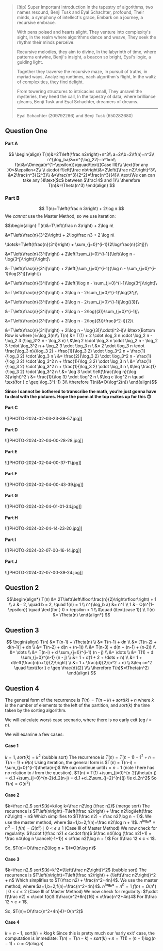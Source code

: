 > [!tip] Super Important Introduction
> In the tapestry of algorithms, two names resound,
> Benji Tusk and Eyal Schachter, profound,
> Their minds, a symphony of intellect's grace,
> Embark on a journey, a recursive embrace.
> 
> With pens poised and hearts alight,
> They venture into complexity's sight,
> In the realm where algorithms dance and weave,
> They seek the rhythm their minds perceive.
> 
> Recursive melodies, they aim to divine,
> In the labyrinth of time, where patterns entwine,
> Benji's insight, a beacon so bright,
> Eyal's logic, a guiding light.
> 
> Together they traverse the recursive maze,
> In pursuit of truths, in myriad ways,
> Analyzing runtimes, each algorithm's flight,
> In the waltz of complexities, they find delight.
> 
> From towering structures to intricacies small,
> They unravel the mysteries, they heed the call,
> In the tapestry of data, where brilliance gleams,
> Benji Tusk and Eyal Schachter, dreamers of dreams.
> 
> ---
> Eyal Schachter (209792266) and Benji Tusk (650282680)

## Question One

#### Part A
$$
\begin{align}
	T(n)&=2T\left(\frac n2\right)+n^3\\
	a=2\\b=2\\f(n)=n^3\\
	n^{\log_ba}&=n^{\log_22}=n^1=n\\
	f(n)&=\Omega(n^{1+\epsilon})\qquad\text{(Case III)}\\
	\text{for any }0<&\epsilon<2\\
	\\
	a\cdot f\left(\frac nb\right)&=2\left({\frac n2}\right)^3\\
	&=2\frac{n^3}{2^3}\\
	&=\frac{n^3}{2^2}=\frac{n^3}{4}\\
	\text{We can can take any }&\text{$c$ between $\frac14$ and 1}\\
	\therefore T(n)&=\Theta(n^3)
\end{align}
$$

### Part B

$$
T(n)=T\left(\frac n 3\right) + 2\log n
$$
We *cannot* use the Master Method, so we use iteration:

$$\begin{align}
T(n)&=T\left(\frac n 3\right) + 2\log n\\

&=T\left(\frac{n}{3^2}\right) + 2\log\frac n3 + 2 \log n\\

\dots&=T\left(\frac{n}{3^i}\right) + \sum_{j=0}^{i-1}{2\log\frac{n}{3^j}}\\

&=T\left(\frac{n}{3^i}\right) + 2\left[\sum_{j=0}^{i-1}{\left(\log n - \log{3^j}\right)}\right]\\

&=T\left(\frac{n}{3^i}\right) + 2\left[\sum_{j=0}^{i-1}{\log n - \sum_{j=0}^{i-1}\log{3^j}}\right]\\

&=T\left(\frac{n}{3^i}\right) + 2\left[i\log n - \sum_{j=0}^{i-1}\log{3^j}\right]\\

&=T\left(\frac{n}{3^i}\right) + 2i\log n - 2\sum_{j=0}^{i-1}\log{3^j}\\

&=T\left(\frac{n}{3^i}\right) + 2i\log n - 2\sum_{j=0}^{i-1}j\log{(3)}\\

&=T\left(\frac{n}{3^i}\right) + 2i\log n - 2\log{(3)}\sum_{j=0}^{i-1}j\\

&=T\left(\frac{n}{3^i}\right) + 2i\log n - 2\log{(3)}\frac{i^2-i}{2}\\

&=T\left(\frac{n}{3^i}\right) + 2i\log n - \log{(3)}\cdot(i^2-i)\\\\
&\text{Bottom Row is where }i=\log_3(n)\\\\
    T(n) &= T(1) + 2 \cdot \log_3 n \cdot \log_2 n - \log_2 3 (\log_3^2 n - \log_3 n) \\
    &\leq 2 \cdot \log_3 n \cdot \log_2 n - \log_2 3 \cdot \log_3^2 n + \log_2 3 \cdot \log_3 n \\
    &= 2 \cdot \log_3 n \cdot \frac{\log_3 n}{\log_3 2} - \frac{1}{\log_3 2} \cdot \log_3^2 n + \frac{1}{\log_3 2} \cdot \log_3 n \\
    &= \frac{2}{\log_3 2} \cdot \log_3^2 n  - \frac{1}{\log_3 2} \cdot \log_3^2 n + \frac{1}{\log_3 2} \cdot \log_3 n \\
    &= \frac{1}{\log_3 2} \cdot \log_3^2 n + \frac{1}{\log_3 2} \cdot \log_3 n \\
    &\leq \frac{1}{\log_3 2} \cdot \log_3^2 n \\
    &= \log 3 \cdot \left(\frac{\log n}{\log 3}\right)^2 \\
    &= \frac{1}{\log 3} \cdot \log^2 n \\
    &\leq c \log^2 n \quad \text{for } c \geq \log_3^{-1} 3\\\\
    \therefore T(n)&=O(\log^2(n))
\end{align}$$

**Since I cannot be bothered to transcribe the math, you’re just gonna have to deal with the pictures. Hope the poem at the top makes up for this 🙃**
#### Part C
![[PHOTO-2024-02-03-23-39-57.jpg]]
#### Part D
![[PHOTO-2024-02-04-00-28-28.jpg]]
#### Part E
![[PHOTO-2024-02-04-00-37-11.jpg]]
#### Part F
![[PHOTO-2024-02-04-00-43-39.jpg]]
#### Part G
![[PHOTO-2024-02-04-01-01-34.jpg]]
#### Part H
![[PHOTO-2024-02-04-14-23-20.jpg]]
#### Part I
![[PHOTO-2024-02-07-00-16-14.jpg]]
#### Part J
![[PHOTO-2024-02-07-00-39-24.jpg]]

## Question 2
$$\begin{align*}
    T(n) &= 2T\left(\left\lfloor\frac{n}{2}\right\rfloor\right) + 1 \\
    a &= 2, \quad b = 2, \quad f(n) = 1 \\
    n^{\log_b a} &= n^1 \\
    1 &= O(n^{1-\epsilon}) \quad \text{for } 0 < \epsilon < 1 \\
    &\quad (\text{case 1}) \\
    T(n) &= \Theta(n)
\end{align*}
$$
## Question 3
$$
\begin{align}
    T(n) &= T(n-1) + \Theta(n) \\
    &= T(n-1) + dn \\
    &= [T(n-2) + d(n-1)] + dn \\
    &= T(n-2) + d(n + (n-1)) \\
    &= T(n-3) + d(n + (n-1) + (n-2)) \\
    &= \dots \\
    &= T(n-i) + d \sum_{j=0}^{i-1} (n - j) \\
    &= \dots \\
    &= T(1) + d \sum_{j=0}^{n-1} (n - j) \\
    &= 1 + d(1 + 2 + \dots + n) \\
    &= 1 + d\left(\frac{n(n+1)}{2}\right) \\
    &= 1 + \frac{d}{2}(n^2 + n) \\
    &\leq cn^2 \quad \text{for } c \geq \frac{d}{2}
    \\\\
    \therefore T(n)&=\Theta(n^2)
\end{align}
$$
## Question 4

The general form of the recurrence is $T(n) = T(n-k) + sort(k) + n$ where $k$ is the number of elements to the left of the partition, and $sort(k)$ the time taken by the sorting algorithm.

We will calculate worst-case scenario, where there is no early exit (eg $i=n$).

We will examine a few cases:

#### Case 1
$k=1$, $sort(k) = k^2$ (bubble sort)
The recurrence is $T(n) = T(n-1) + 1^2 +n = T(n-1) + \theta(n)$ 
Using iteration, the general form is $T(n) = T(n-i) + \sum_{j=0}^{i-1}\theta(n-j)$ 
We can continue until $i=n-1$ (note $i$ here has no relation to $i$ from the question). $T(n) = T(1) +\sum_{j=0}^{n-2}\theta(n-j) = d_1 +\sum_{j=0}^{n-2}d_2(n-j) = d_1 +d_2\sum_{j=2}^{n}(j) \le d_2n^2$
So $T(n) = O(n^2)$

#### Case 2
$k=\frac n2,$ sort$(k)=k\log k=\frac n2\log (\frac n2)$ (merge sort)
The recurrence is $T\left(n\right)=T\left(\frac n2\right) + \frac n2\log\left(\frac n2\right) + n$
Which simplifies to $T(\frac n2) + \frac n2(\log n + 1)$.
We use the master method, where $a=1,b=2,f(n)=\frac n2(\log n + 1)$.
$n^{\log_ba}=n^0=1$
$f(n)=\Omega(n^\epsilon) \mid 0<\epsilon≤1$ (Case III of Master Method)
We now check for regularity:
$1\cdot f(\frac n2) ≤ c\cdot f(n)$
$\frac n4(\log (\frac n2)+1) = \frac n4(\log n \cancel{-1+1}) ≤ c\frac n2(\log n + 1)$
For $\frac 12 ≤ c < 1$.

So, $T(n)=O(\frac n2(\log n + 1))=O(n\log n)$

#### Case 3
$k=\frac n2,$ sort$(k)=k^2={\left(\frac n2\right)}^2$ (bubble sort)
The recurrence is $T\left(n\right)=T\left(\frac n2\right) + {\left(\frac n2\right)}^2 + n$
Which simplifies to $T(\frac n2) + \frac{n^2+4n}4$.
We use the master method, where $a=1,b=2,f(n)=\frac{n^2+4n}4$.
$n^{\log_ba}=n^0=1$
$f(n)=\Omega(n^\epsilon) \mid 0<\epsilon≤2$ (Case III of Master Method)
We now check for regularity:
$1\cdot f(\frac n2) ≤ c\cdot f(n)$
$\frac{n^2+8n}{16} ≤ c\frac{n^2+4n}4$
For $\frac 12 ≤ c < 1$.

So, $T(n)=O(\frac{n^2+4n}4)=O(n^2)$
#### Case 4
$k=n-1$, sort$(k)=k\log k$
Since this is pretty much our ‘early exit’ case, the computation is immediate:
$T(n)=T(n-k)+sort(k)+n=T(1)+(n-1)\log(n-1)+n=O(n\log n)$

